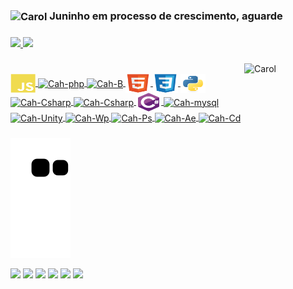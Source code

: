 ### <img align="center" alt="Carol" height="30" width="30" src="https://cdn.discordapp.com/attachments/886971104525168661/886989290024865842/ezgif.com-gif-maker_2.gif"> Juninho em processo de crescimento, aguarde


###


<div>
  <a href="https://github.com/CaroliniSimoes">
  <img width="42%" src="https://github-readme-stats.vercel.app/api?username=carolinisimoes&show_icons=true&theme=dracula&include_all_commits=true&count_private=true"/>
  <img width="50%" src="https://github-readme-stats.vercel.app/api/top-langs/?username=carolinisimoes&layout=compact&langs_count=7&theme=dracula"/>
</div>
  
 <img align="right" alt="Carol" height="130" width="130" src="https://cdn.discordapp.com/attachments/886971104525168661/886971263329906778/giphy_4.gif">
  
 ###
<div><br>
  <img align="center" alt="Cah-Js" height="30" width="40" src="https://raw.githubusercontent.com/devicons/devicon/master/icons/javascript/javascript-plain.svg">
  <img align="center" alt="Cah-php" height="30" width="30" src="https://cdn.discordapp.com/attachments/886971104525168661/886987506187395072/CORE-PHP-BASICS-20210817.png">
  <img align="center" alt="Cah-B" height="30" width="40" src="https://cdn.jsdelivr.net/gh/devicons/devicon/icons/bootstrap/bootstrap-plain.svg">
  <img align="center" alt="Cah-HTML" height="30" width="40" src="https://raw.githubusercontent.com/devicons/devicon/master/icons/html5/html5-original.svg">
  <img align="center" alt="Cah-CSS" height="30" width="40" src="https://raw.githubusercontent.com/devicons/devicon/master/icons/css3/css3-original.svg">
  <img align="center" alt="Cah-Python" height="30" width="40" src="https://raw.githubusercontent.com/devicons/devicon/master/icons/python/python-original.svg">
  <img align="center" alt="Cah-Csharp" height="30" width="40" src="https://cdn.jsdelivr.net/gh/devicons/devicon/icons/c/c-original.svg">
  <img align="center" alt="Cah-Csharp" height="30" width="40" src="https://cdn.jsdelivr.net/gh/devicons/devicon/icons/cplusplus/cplusplus-original.svg">
  <img align="center" alt="Cah-Csharp" height="30" width="40" src="https://raw.githubusercontent.com/devicons/devicon/master/icons/csharp/csharp-original.svg">
  <img align="center" alt="Cah-mysql" height="30" width="40" src="https://cdn.jsdelivr.net/gh/devicons/devicon/icons/mysql/mysql-original.svg">
  
  <img align="center" alt="Cah-Unity" height="30" width="30" src="https://cdn.discordapp.com/attachments/886971104525168661/886987772274020372/unity-icon-png-23.jpg">
  <img align="center" alt="Cah-Wp" height="30" width="40" src="https://cdn.jsdelivr.net/gh/devicons/devicon/icons/wordpress/wordpress-plain.svg">
  
  <img align="center" alt="Cah-Ps" height="30" width="40" src="https://cdn.jsdelivr.net/gh/devicons/devicon/icons/photoshop/photoshop-plain.svg">
  <img align="center" alt="Cah-Ae" height="30" width="40" src="https://cdn.jsdelivr.net/gh/devicons/devicon/icons/aftereffects/aftereffects-original.svg">
  <img align="center" alt="Cah-Cd" height="30" width="30" src="https://cdn.discordapp.com/attachments/886971104525168661/886985500957757490/489838.png">
 </div>
  
  ###
<div> 
 
 
  ###
 
  ![Snake animation](https://github.com/rafaballerini/rafaballerini/blob/output/github-contribution-grid-snake.svg)
 
   <a href = "https://gitlab.com/CaroliniSimoes"><img src="https://img.shields.io/badge/GitLab-330F63?style=for-the-badge&logo=gitlab&logoColor=white" target="_blank"></a>
 <a href= "https://www.linkedin.com/in/carolinisimoes/" target="_blank"><img src="https://img.shields.io/badge/-LinkedIn-%230077B5?style=for-the-badge&logo=linkedin&logoColor=white" target="_blank"></a> 
 <a href = "mailto:carolinisimoes@outlook.com"><img src="https://img.shields.io/badge/Microsoft_Outlook-0078D4?style=for-the-badge&logo=microsoft-outlook&logoColor=white" target="_blank"></a>
 <a href= "https://instagram.com/cahkward" target="_blank"><img src="https://img.shields.io/badge/-Instagram-%23E4405F?style=for-the-badge&logo=instagram&logoColor=white" target="_blank"></a>
 <a href= "https://www.twitch.tv/bandiva" target="_blank"><img src="https://img.shields.io/badge/Twitch-9146FF?style=for-the-badge&logo=twitch&logoColor=white" target="_blank"></a>
 <a href= "https://discord.gg/qcj923R" target="_blank"><img src="https://img.shields.io/badge/Discord-7289DA?style=for-the-badge&logo=discord&logoColor=white" target="_blank"></a>
</div>
